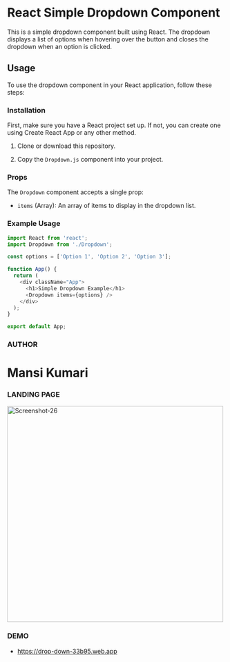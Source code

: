 # React Simple Dropdown Component

This is a simple dropdown component built using React. The dropdown displays a list of options when hovering over the button and closes the dropdown when an option is clicked.

## Usage

To use the dropdown component in your React application, follow these steps:

### Installation

First, make sure you have a React project set up. If not, you can create one using Create React App or any other method.

1. Clone or download this repository.

2. Copy the `Dropdown.js` component into your project.

### Props

The `Dropdown` component accepts a single prop:

- `items` (Array): An array of items to display in the dropdown list.

### Example Usage

```javascript
import React from 'react';
import Dropdown from './Dropdown';

const options = ['Option 1', 'Option 2', 'Option 3'];

function App() {
  return (
    <div className="App">
      <h1>Simple Dropdown Example</h1>
      <Dropdown items={options} />
    </div>
  );
}

export default App;

```
### AUTHOR
# Mansi Kumari

### LANDING PAGE
<a href="https://drop-down-33b95.web.app"><img src="https://i.ibb.co/0ygkDG3/Screenshot-26.png" alt="Screenshot-26" height="500" width="500"/></a>

### DEMO

 - https://drop-down-33b95.web.app

